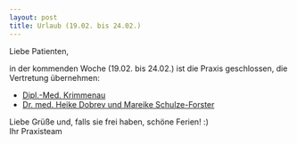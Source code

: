 ```yaml
---
layout: post
title: Urlaub (19.02. bis 24.02.)
---
```


Liebe Patienten,

in der kommenden Woche (19.02. bis 24.02.) ist die Praxis geschlossen, die Vertretung übernehmen:

* [Dipl.-Med. Krimmenau](http://www.kinderaerzte-im-netz.de/aerzte/krimmenau/hauptseite.html)
* [Dr. med. Heike Dobrev und Mareike Schulze-Forster](http://www.kinderarzt-dresden-plauen.de)


Liebe Grüße und, falls sie frei haben, schöne Ferien! :)
<br/>
Ihr Praxisteam
